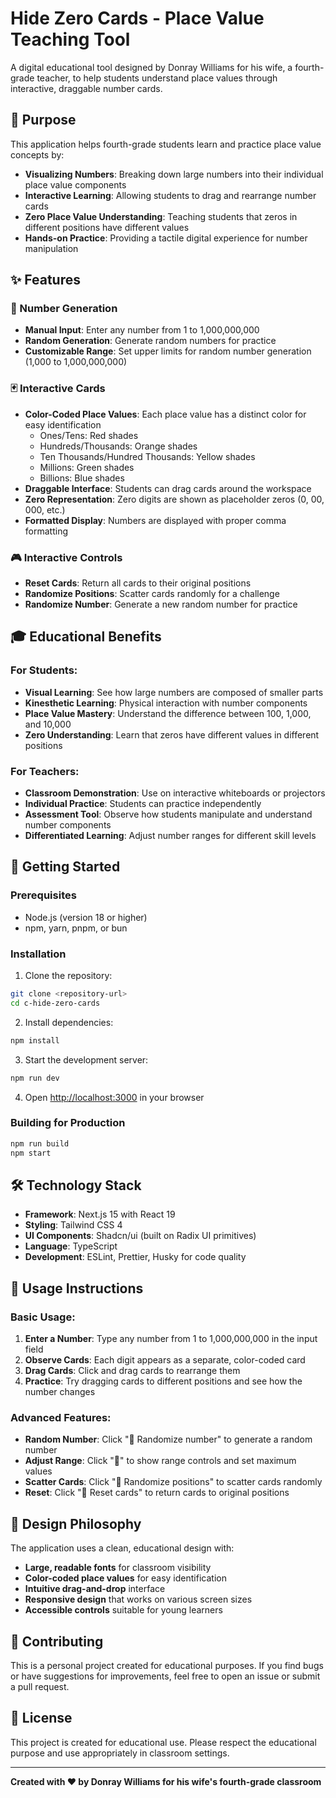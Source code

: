 # Hide Zero Cards - Place Value Teaching Tool

A digital educational tool designed by Donray Williams for his wife, a fourth-grade teacher, to help students understand place values through interactive, draggable number cards.

## 🎯 Purpose

This application helps fourth-grade students learn and practice place value concepts by:

- **Visualizing Numbers**: Breaking down large numbers into their individual place value components
- **Interactive Learning**: Allowing students to drag and rearrange number cards
- **Zero Place Value Understanding**: Teaching students that zeros in different positions have different values
- **Hands-on Practice**: Providing a tactile digital experience for number manipulation

## ✨ Features

### 🎲 Number Generation

- **Manual Input**: Enter any number from 1 to 1,000,000,000
- **Random Generation**: Generate random numbers for practice
- **Customizable Range**: Set upper limits for random number generation (1,000 to 1,000,000,000)

### 🃏 Interactive Cards

- **Color-Coded Place Values**: Each place value has a distinct color for easy identification
  - Ones/Tens: Red shades
  - Hundreds/Thousands: Orange shades
  - Ten Thousands/Hundred Thousands: Yellow shades
  - Millions: Green shades
  - Billions: Blue shades
- **Draggable Interface**: Students can drag cards around the workspace
- **Zero Representation**: Zero digits are shown as placeholder zeros (0, 00, 000, etc.)
- **Formatted Display**: Numbers are displayed with proper comma formatting

### 🎮 Interactive Controls

- **Reset Cards**: Return all cards to their original positions
- **Randomize Positions**: Scatter cards randomly for a challenge
- **Randomize Number**: Generate a new random number for practice

## 🎓 Educational Benefits

### For Students:

- **Visual Learning**: See how large numbers are composed of smaller parts
- **Kinesthetic Learning**: Physical interaction with number components
- **Place Value Mastery**: Understand the difference between 100, 1,000, and 10,000
- **Zero Understanding**: Learn that zeros have different values in different positions

### For Teachers:

- **Classroom Demonstration**: Use on interactive whiteboards or projectors
- **Individual Practice**: Students can practice independently
- **Assessment Tool**: Observe how students manipulate and understand number components
- **Differentiated Learning**: Adjust number ranges for different skill levels

## 🚀 Getting Started

### Prerequisites

- Node.js (version 18 or higher)
- npm, yarn, pnpm, or bun

### Installation

1. Clone the repository:

```bash
git clone <repository-url>
cd c-hide-zero-cards
```

2. Install dependencies:

```bash
npm install
```

3. Start the development server:

```bash
npm run dev
```

4. Open [http://localhost:3000](http://localhost:3000) in your browser

### Building for Production

```bash
npm run build
npm start
```

## 🛠️ Technology Stack

- **Framework**: Next.js 15 with React 19
- **Styling**: Tailwind CSS 4
- **UI Components**: Shadcn/ui (built on Radix UI primitives)
- **Language**: TypeScript
- **Development**: ESLint, Prettier, Husky for code quality

## 📱 Usage Instructions

### Basic Usage:

1. **Enter a Number**: Type any number from 1 to 1,000,000,000 in the input field
2. **Observe Cards**: Each digit appears as a separate, color-coded card
3. **Drag Cards**: Click and drag cards to rearrange them
4. **Practice**: Try dragging cards to different positions and see how the number changes

### Advanced Features:

- **Random Number**: Click "🎲 Randomize number" to generate a random number
- **Adjust Range**: Click "🔽" to show range controls and set maximum values
- **Scatter Cards**: Click "🔀 Randomize positions" to scatter cards randomly
- **Reset**: Click "🔄 Reset cards" to return cards to original positions

## 🎨 Design Philosophy

The application uses a clean, educational design with:

- **Large, readable fonts** for classroom visibility
- **Color-coded place values** for easy identification
- **Intuitive drag-and-drop** interface
- **Responsive design** that works on various screen sizes
- **Accessible controls** suitable for young learners

## 🤝 Contributing

This is a personal project created for educational purposes. If you find bugs or have suggestions for improvements, feel free to open an issue or submit a pull request.

## 📄 License

This project is created for educational use. Please respect the educational purpose and use appropriately in classroom settings.

---

**Created with ❤️ by Donray Williams for his wife's fourth-grade classroom**

